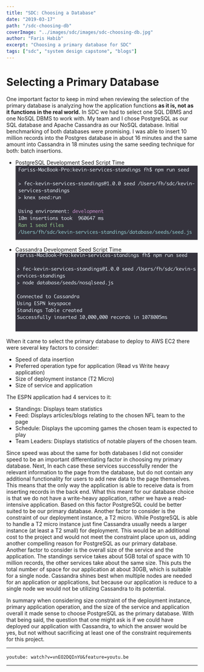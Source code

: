```yaml
---
title: "SDC: Choosing a Database"
date: "2019-03-17"
path: "/sdc-choosing-db"
coverImage: "../images/sdc/images/sdc-choosing-db.jpg"
author: "Faris Habib"
excerpt: "Choosing a primary database for SDC"
tags: ["sdc", "system design capstone", "blogs"]
---
```


# Selecting a Primary Database

One important factor to keep in mind when reviewing the selection of the primary database is analyzing how the application functions **as it is, not as it functions in the real world.** In SDC we had to select one SQL DBMS and one NoSQL DBMS to work with. My team and I chose PostgreSQL as our SQL database and Apache Cassandra as our NoSQL database. Initial benchmarking of both databases were promising. I was able to insert 10 million records into the Postgres database in about 16 minutes and the same amount into Cassandra in 18 minutes using the same seeding technique for both: batch insertions.

  - PostgreSQL Development Seed Script Time
    ![benchmark records][one]

  - Cassandra Development Seed Script Time
    ![cassandra final benchmark][two]


When it came to select the primary database to deploy to AWS EC2 there were several key factors to consider:

  - Speed of data insertion
  - Preferred operation type for application (Read vs Write heavy application)
  - Size of deployment instance (T2 Micro)
  - Size of service and application

The ESPN application had 4 services to it:

  - Standings: Displays team statistics
  - Feed: Displays articles/blogs relating to the chosen NFL team to the page
  - Schedule: Displays the upcoming games the chosen team is expected to play
  - Team Leaders: Displays statistics of notable players of the chosen team.

Since speed was about the same for both databases I did not consider speed to be an important differentiating factor in choosing my primary database. Next, In each case these services successfully render the relevant information to the page from the database, but do not contain any additional functionality for users to add new data to the page themselves. This means that the only way the application is able to receive data is from inserting records in the back end. What this meant for our database choice is that we do not have a write-heavy application, rather we have a read-intensive application. Based on this factor PostgreSQL could be better suited to be our primary database. Another factor to consider is the constraint of our deployment instance, a T2 micro. While PostgreSQL is able to handle a T2 micro instance just fine Cassandra usually needs a larger instance (at least a T2 small) for deployment. This would be an additional cost to the project and would not meet the constraint place upon us, adding another compelling reason for PostgreSQL as our primary database. Another factor to consider is the overall size of the service and the application. The standings service takes about 5GB total of space with 10 million records, the other services take about the same size. This puts the total number of space for our application at about 30GB, which is suitable for a single node. Cassandra shines best when multiple nodes are needed for an application or applications, but because our application is reduce to a single node we would not be utilizing Cassandra to its potential.

In summary when considering size constraint of the deployment instance, primary application operation, and the size of the service and application overall it made sense to choose PostgreSQL as the primary database. With that being said, the question that one might ask is if we could have deployed our application with Cassandra, to which the answer would be yes, but not without sacrificing at least one of the constraint requirements for this project.

---

`youtube: watch?v=vnEO2DQInYU&feature=youtu.be`

---

[one]: ../images/sdc/images/benchmark1.png
[two]: ../images/sdc/images/cassandrabenchmark3.png